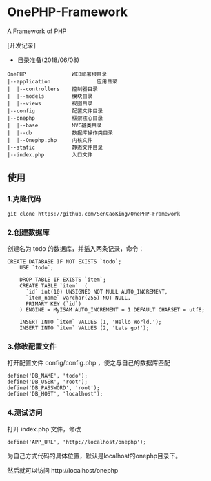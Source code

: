 # OnePHP-Framework
A Framework of PHP

[开发记录]

- 目录准备(2018/06/08)
```
OnePHP               WEB部署根目录
|--application               应用目录
|  |--controllers    控制器目录
|  |--models         模块目录
|  |--views          视图目录
|--config            配置文件目录
|--onephp            框架核心目录
|  |--base           MVC基类目录
|  |--db             数据库操作类目录
|  |--Onephp.php     内核文件
|--static            静态文件目录
|--index.php         入口文件

```

## 使用

### 1.克隆代码

```
git clone https://github.com/SenCaoKing/OnePHP-Framework
```

### 2.创建数据库 

创建名为 todo 的数据库，并插入两条记录，命令：

```
CREATE DATABASE IF NOT EXISTS `todo`;
    USE `todo`;
    
    DROP TABLE IF EXISTS `item`;
    CREATE TABLE `item`  (
      `id` int(10) UNSIGNED NOT NULL AUTO_INCREMENT,
      `item_name` varchar(255) NOT NULL,
      PRIMARY KEY (`id`)
    ) ENGINE = MyISAM AUTO_INCREMENT = 1 DEFAULT CHARSET = utf8;
    
    INSERT INTO `item` VALUES (1, 'Hello World.');
    INSERT INTO `item` VALUES (2, 'Lets go!');
```


### 3.修改配置文件

打开配置文件 config/config.php ，使之与自己的数据库匹配

```
define('DB_NAME', 'todo');
define('DB_USER', 'root');
define('DB_PASSWORD', 'root');
define('DB_HOST', 'localhost');
```
    
### 4.测试访问

打开 index.php 文件，修改

```
define('APP_URL', 'http://localhost/onephp');
```

为自己方式代码的具体位置，默认是localhost的onephp目录下。

然后就可以访问 http://localhost/onephp